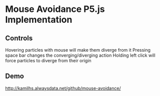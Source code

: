 # Mouse Avoidance P5.js Implementation


## Controls 

Hovering particles with mouse will make them diverge from it
Pressing space bar changes the converging/diverging action
Holding left click will force particles to diverge from their origin

## Demo

http://kamilhs.alwaysdata.net/github/mouse-avoidance/